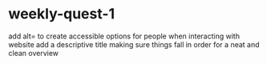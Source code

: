 # weekly-quest-1
add alt= to create accessible options for people when interacting with website
add a descriptive title
making sure things fall in order for a neat and clean overview
